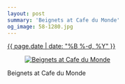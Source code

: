 ```yaml
---
layout: post
summary: 'Beignets at Cafe du Monde'
og_image: 58-1280.jpg
---
```


<div class="post">
 <time>
  <a href="/58">
   {{ page.date | date: "%B %-d, %Y" }}
  </a>
 </time>
 <a href="/58">
  <figure data-taken="9/28/2013">
   <img alt="Beignets at Cafe du Monde" sizes="(min-width: 700px) 50vw, calc(100vw - 2rem)" src="{{ site.assets_url }}/58-640.jpg" srcset="{{ site.assets_url }}/58-1280.jpg 1280w, {{ site.assets_url }}/58-960.jpg 960w, {{ site.assets_url }}/58-640.jpg 640w, {{ site.assets_url }}/58-320.jpg 320w"/>
  </figure>
 </a>
 <span>
  Beignets at Cafe du Monde
 </span>
</div>
